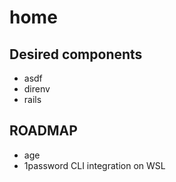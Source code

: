 # home

## Desired components

* asdf
* direnv
* rails


## ROADMAP

* age
* 1password CLI integration on WSL